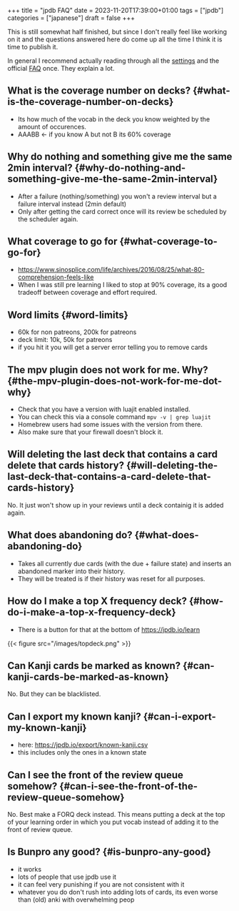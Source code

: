 +++
title = "jpdb FAQ"
date = 2023-11-20T17:39:00+01:00
tags = ["jpdb"]
categories = ["japanese"]
draft = false
+++

This is still somewhat half finished, but since I don't really feel like
working on it and the questions answered here do come up all the time I think it
is time to publish it.

In general I recommend actually reading through all the [settings](https://jpdb.io/labs/settings) and the
official [FAQ](https://jpdb.io/faq) once. They explain a lot.


## What is the coverage number on decks? {#what-is-the-coverage-number-on-decks}

-   Its how much of the vocab in the deck you know weighted by the amount of occurences.
-   AAABB &lt;- if you know A but not B its 60% coverage


## Why do nothing and something give me the same 2min interval? {#why-do-nothing-and-something-give-me-the-same-2min-interval}

-   After a failure (nothing/something) you won't a review interval but a failure
    interval instead (2min default)
-   Only after getting the card correct once will its review be scheduled by the scheduler again.


## What coverage to go for {#what-coverage-to-go-for}

-   <https://www.sinosplice.com/life/archives/2016/08/25/what-80-comprehension-feels-like>
-   When I was still pre learning I liked to stop at 90% coverage, its a good
    tradeoff between coverage and effort required.


## Word limits {#word-limits}

-   60k for non patreons, 200k for patreons
-   deck limit: 10k, 50k for patreons
-   if you hit it you will get a server error telling you to remove cards


## The mpv plugin does not work for me. Why? {#the-mpv-plugin-does-not-work-for-me-dot-why}

-   Check that you have a version with luajit enabled installed.
-   You can check this via a console command `mpv -v | grep luajit`
-   Homebrew users had some issues with the version from there.
-   Also make sure that your firewall doesn't block it.


## Will deleting the last deck that contains a card delete that cards history? {#will-deleting-the-last-deck-that-contains-a-card-delete-that-cards-history}

No. It just won't show up in your reviews until a deck containig it is added again.


## What does abandoning do? {#what-does-abandoning-do}

-   Takes all currently due cards (with the due + failure state) and inserts an
    abandoned marker into their history.
-   They will be treated is if their history was reset for all purposes.


## How do I make a top X frequency deck? {#how-do-i-make-a-top-x-frequency-deck}

-   There is a button for that at the bottom of <https://jpdb.io/learn>

{{< figure src="/images/topdeck.png" >}}


## Can Kanji cards be marked as known? {#can-kanji-cards-be-marked-as-known}

No. But they can be blacklisted.


## Can I export my known kanji? {#can-i-export-my-known-kanji}

-   here: <https://jpdb.io/export/known-kanji.csv>
-   this includes only the ones in a known state


## Can I see the front of the review queue somehow? {#can-i-see-the-front-of-the-review-queue-somehow}

No. Best make a FORQ deck instead. This means putting a deck at the top of your learning order in which you put vocab instead of adding it to the front of review queue.


## Is Bunpro any good? {#is-bunpro-any-good}

-   it works
-   lots of people that use jpdb use it
-   it can feel very punishing if you are not consistent with it
-   whatever you do don't rush into adding lots of cards, its even worse than
    (old) anki with overwhelming peop

